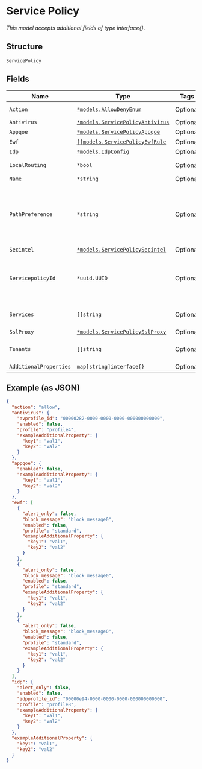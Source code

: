 
# Service Policy

*This model accepts additional fields of type interface{}.*

## Structure

`ServicePolicy`

## Fields

| Name | Type | Tags | Description |
|  --- | --- | --- | --- |
| `Action` | [`*models.AllowDenyEnum`](../../doc/models/allow-deny-enum.md) | Optional | enum: `allow`, `deny` |
| `Antivirus` | [`*models.ServicePolicyAntivirus`](../../doc/models/service-policy-antivirus.md) | Optional | For SRX-only |
| `Appqoe` | [`*models.ServicePolicyAppqoe`](../../doc/models/service-policy-appqoe.md) | Optional | For SRX Only |
| `Ewf` | [`[]models.ServicePolicyEwfRule`](../../doc/models/service-policy-ewf-rule.md) | Optional | - |
| `Idp` | [`*models.IdpConfig`](../../doc/models/idp-config.md) | Optional | - |
| `LocalRouting` | `*bool` | Optional | access within the same VRF |
| `Name` | `*string` | Optional | - |
| `PathPreference` | `*string` | Optional | By default, we derive all paths available and use them. Optionally, you can customize by using `path_preference` |
| `Secintel` | [`*models.ServicePolicySecintel`](../../doc/models/service-policy-secintel.md) | Optional | For SRX Only |
| `ServicepolicyId` | `*uuid.UUID` | Optional | Used to link servicepolicy defined at org level and overwrite some attributes |
| `Services` | `[]string` | Optional | **Constraints**: *Unique Items Required* |
| `SslProxy` | [`*models.ServicePolicySslProxy`](../../doc/models/service-policy-ssl-proxy.md) | Optional | For SRX-only |
| `Tenants` | `[]string` | Optional | **Constraints**: *Unique Items Required* |
| `AdditionalProperties` | `map[string]interface{}` | Optional | - |

## Example (as JSON)

```json
{
  "action": "allow",
  "antivirus": {
    "avprofile_id": "00000282-0000-0000-0000-000000000000",
    "enabled": false,
    "profile": "profile4",
    "exampleAdditionalProperty": {
      "key1": "val1",
      "key2": "val2"
    }
  },
  "appqoe": {
    "enabled": false,
    "exampleAdditionalProperty": {
      "key1": "val1",
      "key2": "val2"
    }
  },
  "ewf": [
    {
      "alert_only": false,
      "block_message": "block_message0",
      "enabled": false,
      "profile": "standard",
      "exampleAdditionalProperty": {
        "key1": "val1",
        "key2": "val2"
      }
    },
    {
      "alert_only": false,
      "block_message": "block_message0",
      "enabled": false,
      "profile": "standard",
      "exampleAdditionalProperty": {
        "key1": "val1",
        "key2": "val2"
      }
    },
    {
      "alert_only": false,
      "block_message": "block_message0",
      "enabled": false,
      "profile": "standard",
      "exampleAdditionalProperty": {
        "key1": "val1",
        "key2": "val2"
      }
    }
  ],
  "idp": {
    "alert_only": false,
    "enabled": false,
    "idpprofile_id": "00000e94-0000-0000-0000-000000000000",
    "profile": "profile8",
    "exampleAdditionalProperty": {
      "key1": "val1",
      "key2": "val2"
    }
  },
  "exampleAdditionalProperty": {
    "key1": "val1",
    "key2": "val2"
  }
}
```


